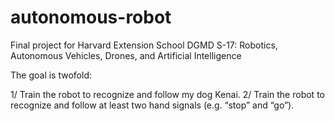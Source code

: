 # autonomous-robot
Final project for Harvard Extension School DGMD S-17: Robotics, Autonomous Vehicles, Drones, and Artificial Intelligence

The goal is twofold:

1/ Train the robot to recognize and follow my dog Kenai. 
2/ Train the robot to recognize and follow at least two hand signals (e.g. “stop” and “go”). 
